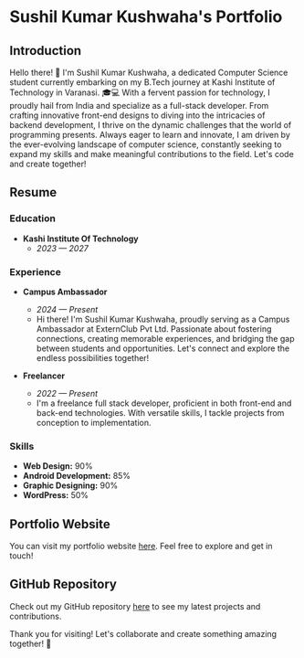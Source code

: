 # Sushil Kumar Kushwaha's Portfolio

## Introduction
Hello there! 👋 I'm Sushil Kumar Kushwaha, a dedicated Computer Science student currently embarking on my B.Tech journey at Kashi Institute of Technology in Varanasi. 🎓💻 With a fervent passion for technology, I proudly hail from India and specialize as a full-stack developer. From crafting innovative front-end designs to diving into the intricacies of backend development, I thrive on the dynamic challenges that the world of programming presents. Always eager to learn and innovate, I am driven by the ever-evolving landscape of computer science, constantly seeking to expand my skills and make meaningful contributions to the field. Let's code and create together!

## Resume

### Education
- **Kashi Institute Of Technology**
  - *2023 — 2027*

### Experience
- **Campus Ambassador**
  - *2024 — Present*
  - Hi there! I'm Sushil Kumar Kushwaha, proudly serving as a Campus Ambassador at ExternClub Pvt Ltd. Passionate about fostering connections, creating memorable experiences, and bridging the gap between students and opportunities. Let's connect and explore the endless possibilities together!

- **Freelancer**
  - *2022 — Present*
  - I'm a freelance full stack developer, proficient in both front-end and back-end technologies. With versatile skills, I tackle projects from conception to implementation.

### Skills
- **Web Design:** 90%
- **Android Development:** 85%
- **Graphic Designing:** 90%
- **WordPress:** 50%

## Portfolio Website
You can visit my portfolio website [here](https://my-portfolio-official.vercel.app/). Feel free to explore and get in touch!

## GitHub Repository
Check out my GitHub repository [here](https://github.com/CodewithsushilOfficial/portfolio) to see my latest projects and contributions.

Thank you for visiting! Let's collaborate and create something amazing together! 🚀
